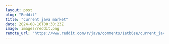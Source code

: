 ```yaml
---
layout: post
blog: "Reddit"
title: "current java market"
date: 2024-08-16T00:30:23Z
image: images/reddit.png
remote_url: "https://www.reddit.com/r/java/comments/1etb6se/current_java_market/"
---
```

